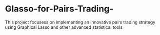 # Glasso-for-Pairs-Trading-
This project focusess on implementing an innovative pairs trading strategy using Graphical Lasso and other advanced statistical tools 
